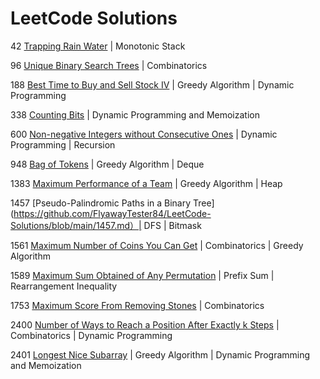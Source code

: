 # LeetCode Solutions
42 [Trapping Rain Water](https://github.com/FlyawayTester84/LeetCode-Solutions/blob/main/42.md) | Monotonic Stack

96 [Unique Binary Search Trees](https://github.com/FlyawayTester84/LeetCode-Solutions/blob/main/96.md) | Combinatorics

188 [Best Time to Buy and Sell Stock IV](https://github.com/FlyawayTester84/LeetCode-Solutions/blob/main/188.md) | Greedy Algorithm | Dynamic Programming

338 [Counting Bits](https://github.com/FlyawayTester84/LeetCode-Solutions/blob/main/338.md) | Dynamic Programming and Memoization

600 [Non-negative Integers without Consecutive Ones](https://github.com/FlyawayTester84/LeetCode-Solutions/blob/main/600.md) | Dynamic Programming | Recursion

948 [Bag of Tokens](https://github.com/FlyawayTester84/LeetCode-Solutions/blob/main/948.md) | Greedy Algorithm | Deque

1383 [Maximum Performance of a Team](https://github.com/FlyawayTester84/LeetCode-Solutions/blob/main/1383.md) | Greedy Algorithm | Heap

1457 [Pseudo-Palindromic Paths in a Binary Tree](https://github.com/FlyawayTester84/LeetCode-Solutions/blob/main/1457.md）| DFS | Bitmask

1561 [Maximum Number of Coins You Can Get](https://github.com/FlyawayTester84/LeetCode-Solutions/blob/main/1561.md) | Combinatorics | Greedy Algorithm

1589 [Maximum Sum Obtained of Any Permutation](https://github.com/FlyawayTester84/LeetCode-Solutions/blob/main/1589.md) | Prefix Sum | Rearrangement Inequality

1753 [Maximum Score From Removing Stones](https://github.com/FlyawayTester84/LeetCode-Solutions/blob/main/1753.md) | Combinatorics

2400 [Number of Ways to Reach a Position After Exactly k Steps](https://github.com/FlyawayTester84/LeetCode-Solutions/blob/main/2400.md) | Combinatorics | Dynamic Programming

2401 [Longest Nice Subarray](https://github.com/FlyawayTester84/LeetCode-Solutions/blob/main/2400.md) | Greedy Algorithm | Dynamic Programming and Memoization
